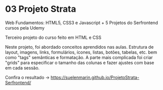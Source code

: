 # 03 Projeto Strata

Web Fundamentos: HTML5, CSS3 e Javascript + 5 Projetos do Serfrontend cursos pela Udemy

Terceiro projeto do curso feito em HTML e CSS

Neste projeto, foi abordado conceitos aprendidos nas aulas. Estrutura de layout, imagens, links, formulários, ícones, listas, botões, tabelas, etc. bem como "tags" semânticas e formatação.  A parte mais complicada foi criar "grids" para especificar o tamanho das colunas e fazer ajustes com base em cada sessão.


Confira o resultado -> https://suelenmarin.github.io/ProjetoStrata-Serfrontend/

